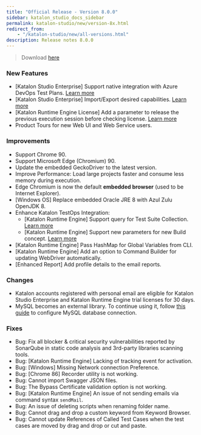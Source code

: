 ```yaml
---
title: "Official Release - Version 8.0.0" 
sidebar: katalon_studio_docs_sidebar
permalink: katalon-studio/new/version-8x.html
redirect_from:
    - "/katalon-studio/new/all-versions.html"
description: Release notes 8.0.0
---
```


> Download [here](https://www.katalon.com/download/)

### New Features

* [Katalon Studio Enterprise] Support native integration with Azure DevOps Test Plans. [Learn more](/katalon-studio/docs/azure-devops-test-plans.html)
* [Katalon Studio Enterprise] Import/Export desired capabilities. [Learn more](/katalon-studio/docs/import-export-desired-capabilities.html)
* [Katalon Runtime Engine License] Add a parameter to release the previous execution session before checking license. [Learn more](https://docs.katalon.com/katalon-studio/docs/console-mode-execution.html#general-options)
* Product Tours for new Web UI and Web Service users.

### Improvements

* Support Chrome 90.
* Support Microsoft Edge (Chromium) 90.
* Update the embedded GeckoDriver to the latest version.
* Improve Performance: Load large projects faster and consume less memory during execution.
* Edge Chromium is now the default **embedded browser** (used to be Internet Explorer).
* [Windows OS] Replace embedded Oracle JRE 8 with Azul Zulu OpenJDK 8.
* Enhance Katalon TestOps Integration:
    * [Katalon Runtime Engine] Support query for Test Suite Collection. [Learn more](https://docs.katalon.com/katalon-studio/docs/console-mode-execution.html#general-options)
    * [Katalon Runtime Engine] Support new parameters for new Build concept. [Learn more](https://docs.katalon.com/katalon-studio/docs/console-mode-execution.html#general-options)
* [Katalon Runtime Engine] Pass HashMap for Global Variables from CLI.
* [Katalon Runtime Engine] Add an option to Command Builder for updating WebDriver automatically.
* [Enhanced Report] Add profile details to the email reports.

### Changes

* Katalon accounts registered with personal email are eligible for Katalon Studio Enterprise and Katalon Runtime Engine trial licenses for 30 days.
* MySQL becomes an external library. To continue using it, follow [this guide](/katalon-studio/tutorials/how-to-implement-ddt-mysql.html) to configure MySQL database connection.

### Fixes

* Bug: Fix all blocker & critical security vulnerabilities reported by SonarQube in static code analysis and 3rd-party libraries scanning tools. 
* Bug: [Katalon Runtime Engine] Lacking of tracking event for activation.
* Bug: [Windows] Missing Network connection Preference.
* Bug: [Chrome 86] Recorder utility is not working.
* Bug: Cannot import Swagger JSON files.
* Bug: The Bypass Certificate validation option is not working.
* Bug: [Katalon Runtime Engine] An issue of not sending emails via command syntax `sendMail`.
* Bug: An issue of deleting scripts when renaming folder name.
* Bug: Cannot drag and drop a custom keyword from Keyword Browser.
* Bug: Cannot update References of Called Test Cases when the test cases are moved by drag and drop or cut and paste.

